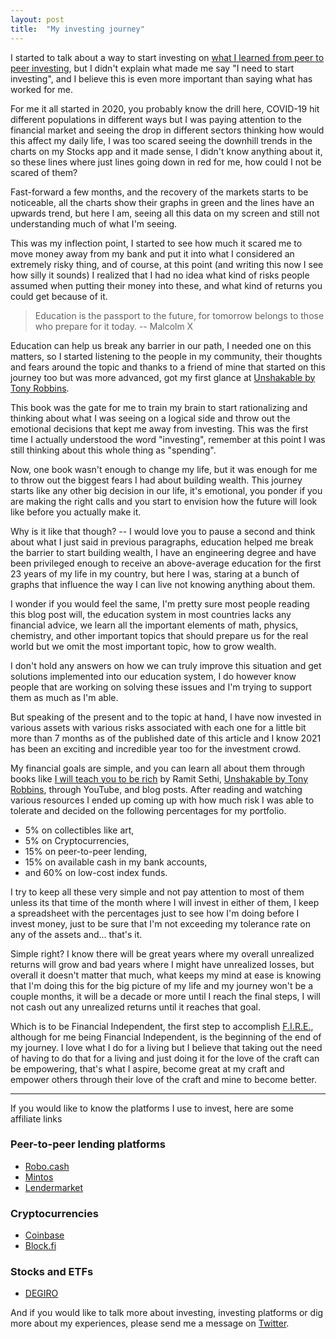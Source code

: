 ```yaml
---
layout: post 
title:  "My investing journey"
---
```


I started to talk about a way to start investing on
[what I learned from peer to peer investing](https://luiscastro.co/2021/05/04/peer-to-peer-investing), but I didn't explain what made me say "I need to start investing", and I believe this is even more important than saying what has
worked for me.

For me it all started in 2020, you probably know the drill here, COVID-19 hit different populations in different ways
but I was paying attention to the financial market and seeing the drop in different sectors thinking how would this
affect my daily life, I was too scared seeing the downhill trends in the charts on my Stocks app and it made sense, I
didn't know anything about it, so these lines where just lines going down in red for me, how could I not be scared of
them?

Fast-forward a few months, and the recovery of the markets starts to be noticeable, all the charts show their graphs in
green and the lines have an upwards trend, but here I am, seeing all this data on my screen and still not understanding
much of what I'm seeing.

This was my inflection point, I started to see how much it scared me to move money away from my bank and put it into
what I considered an extremely risky thing, and of course, at this point (and writing this now I see how silly it
sounds) I realized that I had no idea what kind of risks people assumed when putting their money into these, and what
kind of returns you could get because of it.

> Education is the passport to the future, for tomorrow belongs to those who prepare for it today. -- Malcolm X

Education can help us break any barrier in our path, I needed one on this matters, so I started listening to the people
in my community, their thoughts and fears around the topic and thanks to a friend of mine that started on this journey
too but was more advanced, got my first glance at [Unshakable by Tony Robbins](https://www.unshakeable.com).

This book was the gate for me to train my brain to start rationalizing and thinking about what I was seeing on a logical
side and throw out the emotional decisions that kept me away from investing. This was the first time I actually
understood the word "investing", remember at this point I was still thinking about this whole thing as "spending".

Now, one book wasn't enough to change my life, but it was enough for me to throw out the biggest fears I had about
building wealth. This journey starts like any other big decision in our life, it's emotional, you ponder if you are
making the right calls and you start to envision how the future will look like before you actually make it.

Why is it like that though? -- I would love you to pause a second and think about what I just said in previous
paragraphs, education helped me break the barrier to start building wealth, I have an engineering degree and have been
privileged enough to receive an above-average education for the first 23 years of my life in my country, but here I was,
staring at a bunch of graphs that influence the way I can live not knowing anything about them.

I wonder if you would feel the same, I'm pretty sure most people reading this blog post will, the education system in
most countries lacks any financial advice, we learn all the important elements of math, physics, chemistry, and other
important topics that should prepare us for the real world but we omit the most important topic, how to grow wealth.

I don't hold any answers on how we can truly improve this situation and get solutions implemented into our education
system, I do however know people that are working on solving these issues and I'm trying to support them as much as I'm
able.

But speaking of the present and to the topic at hand, I have now invested in various assets with various risks
associated with each one for a little bit more than 7 months as of the published date of this article and I know 2021
has been an exciting and incredible year too for the investment crowd.

My financial goals are simple, and you can learn all about them through books
like [I will teach you to be rich](https://www.iwillteachyoutoberich.com) by Ramit
Sethi, [Unshakable by Tony Robbins](https://www.unshakeable.com), through YouTube, and blog posts. After reading and
watching various resources I ended up coming up with how much risk I was able to tolerate and decided on the following
percentages for my portfolio.

* 5% on collectibles like art,
* 5% on Cryptocurrencies,
* 15% on peer-to-peer lending,
* 15% on available cash in my bank accounts,
* and 60% on low-cost index funds.

I try to keep all these very simple and not pay attention to most of them unless its that time of the month where I will
invest in either of them, I keep a spreadsheet with the percentages just to see how I'm doing before I invest money,
just to be sure that I'm not exceeding my tolerance rate on any of the assets and... that's it.

Simple right? I know there will be great years where my overall unrealized returns will grow and bad years where I might
have unrealized losses, but overall it doesn't matter that much, what keeps my mind at ease is knowing that I'm doing
this for the big picture of my life and my journey won't be a couple months, it will be a decade or more until I reach
the final steps, I will not cash out any unrealized returns until it reaches that goal.

Which is to be Financial Independent, the first step to
accomplish [F.I.R.E.](https://www.investopedia.com/terms/f/financial-independence-retire-early-fire.asp), although for
me being Financial Independent, is the beginning of the end of my journey. I love what I do for a living but I believe
that taking out the need of having to do that for a living and just doing it for the love of the craft can be
empowering, that's what I aspire, become great at my craft and empower others through their love of the craft and mine
to become better.

------

If you would like to know the platforms I use to invest, here are some affiliate links

### Peer-to-peer lending platforms

* [Robo.cash](https://robo.cash/ref/adEl)
* [Mintos](https://www.mintos.com/en/l/ref/EJ3B1V)
* [Lendermarket](https://www.lendermarket.com/ref/6dqyzs9t?lang=en)

### Cryptocurrencies

* [Coinbase](https://www.coinbase.com/join/castro_juiw)
* [Block.fi](https://blockfi.com/?ref=6e48c55b)

### Stocks and ETFs

* [DEGIRO](https://www.degiro.es/amigo-invita-amigo/empezar-a-invertir.html?id=&amp;utm_source=mgm)

And if you would like to talk more about investing, investing platforms or dig more about my experiences, please send me
a message on [Twitter](https://twitter.com/castrolem).